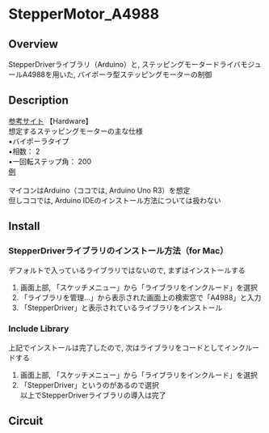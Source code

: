 # StepperMotor_A4988

## Overview
StepperDriverライブラリ（Arduino）と, ステッピングモータードライバモジュールA4988を用いた, バイポーラ型ステッピングモーターの制御

## Description
[参考サイト](https://iot.keicode.com/arduino/arduino-stepper-motor-a4988.php?utm_source=pocket_mylist)
【Hardware】  
想定するステッピングモーターの主な仕様  
▪バイポーラタイプ  
▪相数： 2  
▪一回転ステップ角： 200  
[例](https://akizukidenshi.com/catalog/g/gP-05372/)  
<br>
マイコンはArduino（ココでは, Arduino Uno R3）を想定  
但しココでは, Arduino IDEのインストール方法については扱わない

## Install
### StepperDriverライブラリのインストール方法（for Mac）  
デフォルトで入っているライブラリではないので, まずはインストールする  
  1. 画面上部, 「スケッチメニュー」から「ライブラリをインクルード」を選択  
  2. 「ライブラリを管理...」から表示された画面上の検索窓で「A4988」と入力  
  3. 「StepperDriver」と表示されているライブラリをインストール  
  
### Include Library
  上記でインストールは完了したので, 次はライブラリをコードとしてインクルードする
  1. 画面上部, 「スケッチメニュー」から「ライブラリをインクルード」を選択  
  2. 「StepperDriver」というのがあるので選択  
  以上でStepperDriverライブラリの導入は完了

## Circuit

  

